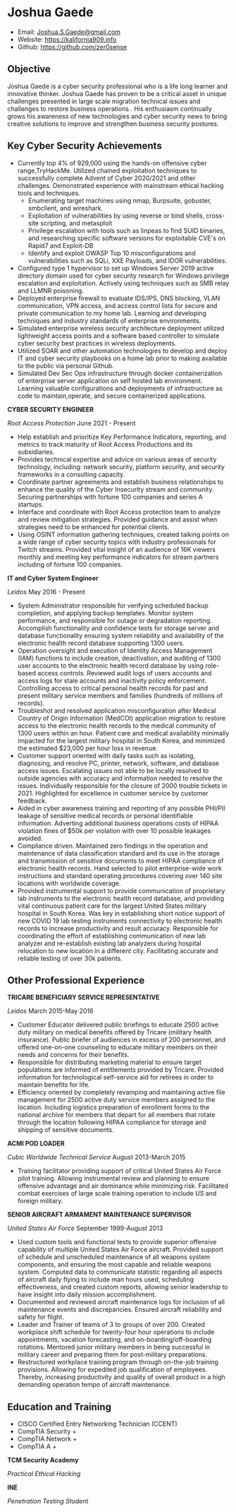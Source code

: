 Joshua Gaede 
============
* Email: Joshua.S.Gaede@gmail.com
* Website: https://kalifornia909.info
* Github: https://github.com/zer0sense


Objective
---------

Joshua Gaede is a cyber security professional who is a life long learner and innovative thinker. Joshua Gaede has proven to be a critical asset in unique challenges presented in large scale migration technical issues and challenges to restore business operations . His enthusiasm continually grows his awareness of new technologies and cyber security news to bring creative solutions to improve and strengthen business security postures. 

### 


Key Cyber Security Achievements
----------

* Currently top 4% of 929,000 using the hands-on offensive cyber range,TryHackMe. Utilized chained exploitation techniques to successfully complete Advent of Cyber 2020/2021 and other challenges. Demonstrated experience with  mainstream ethical hacking tools and techniques.
	* Enumerating target machines using nmap, Burpsuite, gobuster, smbclient, and wireshark.
	* Exploitation of vulnerabilities by using reverse or bind shells, cross-site scripting, and metasploit
	* Privilege escalation with tools such as linpeas to find SUID binaries, and researching specific software versions for exploitable CVE's on Rapid7 and Exploit-DB
	* Identify and exploit OWASP Top 10 misconfigurations and vulnerabilities such as SQLi, XXE Payloads, and IDOR vulnerabilities.
* Configured type 1 hypervisor to set up Windows Server 2019 active directory domain used for cyber security research for Windows privilege escalation and exploitation. Actively using techniques such as SMB relay and LLMNR poisoning. 
* Deployed enterprise firewall to evaluate IDS/IPS, DNS blocking, VLAN communication, VPN access, and access control lists for secure and private communication to my home lab. Learning and developing techniques and industry standards of enterprise environments.
* Simulated enterprise wireless security architecture deployment utilized lightweight access points and a software based controller to simulate cyber security best practices in wireless deployments.
* Utilized SOAR and other automation technologies to develop and deploy IT and cyber security playbooks on a home lab prior to making available to the public via personal Github.
* Simulated Dev Sec Ops infrastructure through docker containerization of enterprise server application on self hosted lab environment. Learning valuable configurations and deployments of infrastructure as code to maintain,operate, and secure containerized applications.


__CYBER SECURITY ENGINEER__ 

_Root Access Protection_ June 2021 - Present

* Help establish and prioritize Key Performance Indicators, reporting, and metrics to track maturity of Root Access Productions and its subsidiaries. 
* Provides technical expertise and advice on various areas of security technology, including: network security, platform security, and security frameworks in a consulting capacity.
* Coordinate partner agreements and establish business relationships to enhance the quality of the Cyber Insecurity stream and community. Securing partnerships with fortune 100 companies and series A startups.
* Interface and coordinate with Root Access protection team to analyze and review mitigation strategies. Provided guidance and assist when strategies need to be enhanced for potential clients.
* Using OSINT information gathering techniques, created talking points on a wide range of cyber security topics with industry professionals for Twitch streams. Provided vital insight of an audience of 16K viewers monthly and meeting key performance indicators for stream partners including of fortune 100 companies.

__IT and Cyber System Engineer__ 

_Leidos_ May 2016 - Present 

* System Administrator responsible for verifying scheduled backup completion, and applying backup templates. Monitor system performance, and responsible for outage or degradation reporting. Accomplish functionality and confidence tests for storage server and database functionality ensuring system reliability and availability of the electronic health record database supporting 1300 users. 
* Operation oversight and execution of Identity Access Management (IAM) functions to include creation, deactivation, and auditing of 1300 user accounts to the electronic health record database by using role-based access controls. Reviewed audit logs of users accounts and access logs for stale accounts and inactivity policy enforcement. Controlling access to critical personal health records for past and present military service members and families (hundreds of millions of records).
* Troubleshot and resolved application misconfiguration after Medical Country of Origin Information (MedCOI) application migration to restore access to the electronic health records to the medical community of 1300 users within an hour. Patient care and medical availability minimally impacted for the largest military hospital in South Korea, and minimized the estimated $23,000 per hour loss in revenue. 
* Customer support oriented with daily tasks such as isolating, diagnosing, and resolve PC, printer, network, software, and database access issues. Escalating issues not able to be locally resolved to outside agencies with accuracy and information needed to resolve the issues. Individually responsible for the closure of 2000 trouble tickets in 2021. Highlighted for excellence in customer service by customer feedback.
* Aided in cyber awareness training and reporting of any possible PHI/PII leakage of sensitive medical records or personal identifiable information. Adverting additional business operations costs of HIPAA violation fines of $50k per violation with over 10 possible leakages avoided.
* Compliance driven. Maintained zero findings in the operation and maintenance of data classification standard and its use in the storage and transmission of sensitive documents to meet HIPAA compliance of electronic health records. Hand selected to pilot enterprise-wide work instructions and standard operating procedures covering over 140 site locations with worldwide coverage. 
* Provided instrumental support to provide communication of proprietary lab instruments to the electronic health record database, and providing vital continuous patient care for the largest United States military hospital in South Korea. Was key in establishing short notice support of new COVID 19 lab testing instruments connectivity to electronic health records to increase productivity and result accuracy. Responsible for coordinating the effort of establishing communication of new lab analyzer and re-establish existing lab analyzers during hospital relocation to new location in a different city. Facilitating accurate and reliable testing of over 30k patients.

Other Professional Experience
------

__TRICARE BENEFICIARY SERVICE REPRESENTATIVE__

_Leidos_ March 2015-May 2016 

* Customer Educator delivered public briefings to educate 2500 active duty military on medical benefits offered by Tricare (military health insurance). Public briefer of audiences in excess of 200 personnel, and offered one-on-one counseling to educate military members on their needs and concerns for their benefits. 
* Responsible for distributing marketing material to ensure target populations are informed of entitlements provided by Tricare. Provided information for technological self-service aid for retirees in order to maintain benefits for life.  
* Efficiency oriented by completely revamping and maintaining active file management for 2500 active duty service members assigned to the location. Including logistics preparation of enrollment forms to the national archive for members that depart for all members that rotate through the location following HIPAA compliance for storage and shipping of sensitive documents. 

__ACMI POD LOADER__

_Cubic Worldwide Technical Service_ August 2013-March 2015 

* Training facilitator providing support of critical United States Air Force pilot training. Allowing instrumental review and planning to ensure offensive advantage and air dominance while minimizing risk. Facilitated combat exercises of large scale training operation to include US and foreign military.

__SENIOR AIRCRAFT ARMAMENT MAINTENANCE SUPERVISOR__

_United States Air Force_ September 1999-August 2013 

* Used custom tools and functional tests to provide superior offensive capability of multiple United States Air Force aircraft. Provided support of schedule and unscheduled maintenance of all weapons system components, and ensuring the most capable and reliable weapons system. Computed data to communicate statistic regarding all aspects of aircraft daily flying to include man hours used, scheduling effectiveness, and created custom reports, allowing senior leadership to have insight into daily mission accomplishment. 
* Documented and reviewed aircraft maintenance logs for inclusion of all maintenance events and discrepancies. Ensured aircraft reliability and safety for flight.
* Leader and Trainer of teams of 3 to groups of over 200. Created workplace shift schedule for twenty-four hour operations to include appointments, vacation forecasting, and on-boarding/off-boarding rotations. Mentored junior military members in being successful in military career and preparing them for post-military preparations. 
* Restructured workplace training program through on-the-job training provisions. Allowing for expedited job qualification of employees. Thereby, increasing productivity and quality of overall product in a high demanding operation tempo of aircraft maintenance. 

Education and Training 
--------------
* CISCO Certified Entry Networking Technician (CCENT)
* CompTIA Security +
* CompTIA Network +
* CompTIA A +

__TCM Security Academy__

_Practical Ethical Hacking_ 
  
__INE__

_Penetration Testing Student_ 